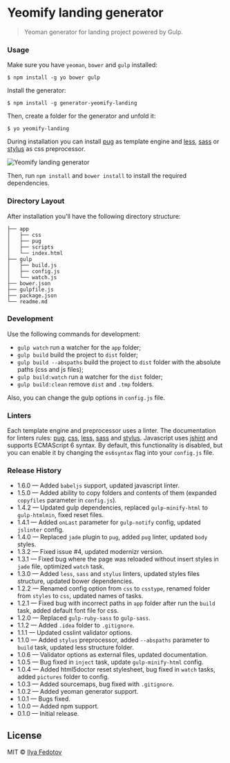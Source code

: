 # Yeomify landing generator

> Yeoman generator for landing project powered by Gulp.

### Usage

Make sure you have `yeoman`, `bower` and `gulp` installed:

```
$ npm install -g yo bower gulp
```

Install the generator:

```
$ npm install -g generator-yeomify-landing
```

Then, create a folder for the generator and unfold it:

```
$ yo yeomify-landing
```

During installation you can install [pug](https://pugjs.org) as template engine and [less](http://lesscss.org), [sass](http://sass-lang.com) or [stylus](https://learnboost.github.io/stylus/) as css preprocessor.

![Yeomify landing generator](http://fedotov.work/yeomify/yeomify-bash.png)

Then, run `npm install` and `bower install` to install the required dependencies.

### Directory Layout

After installation you'll have the following directory structure:

```
├── app
│   ├── css
│   ├── pug
│   ├── scripts
│   └── index.html
├── gulp
│   ├── build.js
│   ├── config.js
│   └── watch.js
├── bower.json
├── gulpfile.js
├── package.json
└── readme.md
```

### Development

Use the following commands for development:

* `gulp watch` run a watcher for the `app` folder;
* `gulp build` build the project to `dist` folder;
* `gulp build --abspaths` build the project to `dist` folder with the absolute paths (css and js files);
* `gulp build:watch` run a watcher for the `dist` folder;
* `gulp build:clean` remove `dist` and `.tmp` folders.

Also, you can change the gulp options in `config.js` file.

### Linters

Each template engine and preprocessor uses a linter. The documentation for linters rules: [pug](https://github.com/pugjs/pug-lint/blob/master/docs/rules.md), [css](https://github.com/CSSLint/csslint/wiki/Rules-by-ID), [less](https://github.com/lesshint/lesshint/blob/master/lib/linters/README.md), [sass](https://github.com/sasstools/sass-lint/tree/master/docs/rules) and [stylus](https://github.com/rossPatton/stylint#options). Javascript uses [jshint](http://jshint.com/docs/options/) and supports ECMAScript 6 syntax. By default, this functionality is disabled, but you can enable it by changing the `es6syntax` flag into your `config.js` file.

### Release History

* 1.6.0 — Added `babeljs` support, updated javascript linter.
* 1.5.0 — Added ability to copy folders and contents of them (expanded `copyfiles` parameter in `config.js`).
* 1.4.2 — Updated gulp dependencies, replaced `gulp-minify-html` to `gulp-htmlmin`, fixed reset files.
* 1.4.1 — Added `onLast` parameter for `gulp-notify` config, updated `jslinter` config.
* 1.4.0 — Replaced `jade` plugin to `pug`, added `pug` linter, updated `body` styles.
* 1.3.2 — Fixed issue #4, updated modernizr version.
* 1.3.1 — Fixed bug where the page was reloaded without insert styles in `jade` file, optimized `watch` task.
* 1.3.0 — Added `less`, `sass` and `stylus` linters, updated styles files structure, updated bower dependencies.
* 1.2.2 — Renamed config option from `css` to `csstype`, renamed folder from `styles` to `css`, updated names of tasks.
* 1.2.1 — Fixed bug with incorrect paths in `app` folder after run the `build` task, added default font file for css.
* 1.2.0 — Replaced `gulp-ruby-sass` to `gulp-sass`.
* 1.1.2 — Added `.idea` folder to `.gitignore`.
* 1.1.1 — Updated csslint validator options.
* 1.1.0 — Added `stylus` preprocessor, added `--abspaths` parameter to `build` task, updated less structure folder.
* 1.0.6 — Validator options as external files, updated documentation.
* 1.0.5 — Bug fixed in `inject` task, update `gulp-minify-html` config.
* 1.0.4 — Added html5doctor reset stylesheet, bug fixed in `watch` tasks, added `pictures` folder to config.
* 1.0.3 — Added sourcemaps, bug fixed with `.gitignore`.
* 1.0.2 — Added yeoman generator support.
* 1.0.1 — Bugs fixed.
* 1.0.0 — Added npm support.
* 0.1.0 — Initial release.

## License

MIT © [Ilya Fedotov](http://fedotov.me)